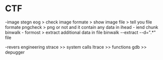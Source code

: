 # CTF

-image stegn
eog > check image formate > show image
file > tell you file formate
pngcheck > png or not and it contain any data in ihead - iend chunk
binwalk - formost > extract additional data in file
binwalk --extract --d=".*" file 

-revers engineering 
strace >> system calls 
ltrace >> functions 
gdb >> depugger 
 
